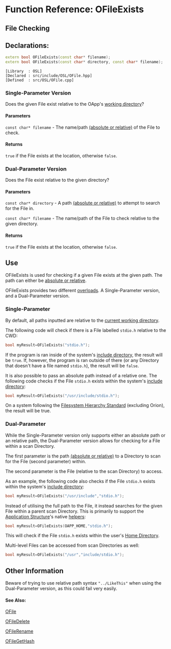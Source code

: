 # Function Reference: OFileExists
## File Checking

## Declarations:
```cpp
extern bool OFileExists(const char* filename);
extern bool OFileExists(const char* directory, const char* filename);
```
```
[Library  : OSL]
[Declared : src/include/OSL/OFile.hpp]
[Defined  : src/OSL/OFile.cpp]
```

### Single-Parameter Version
Does the given File exist relative to the OApp's [working directory](https://en.wikipedia.org/wiki/Working_directory)?
#### Parameters
`const char* filename` - The name/path [(absolute or relative)](https://www.lifewire.com/absolute-and-relative-paths-3466467) of the File to check.
#### Returns
`true` if the File exists at the location, otherwise `false`.

### Dual-Parameter Version
Does the File exist relative to the given directory? 
#### Parameters
`const char* directory` - A path [(absolute or relative)](https://www.lifewire.com/absolute-and-relative-paths-3466467) to attempt to search for the File in.

`const char* filename` - The name/path of the File to check relative to the given directory.
#### Returns
`true` if the File exists at the location, otherwise `false`.

## Use
OFileExists is used for checking if a given File exists at the given path. The path can either be [absolute or relative](https://www.lifewire.com/absolute-and-relative-paths-3466467).

OFileExists provides two different [overloads](https://www.tutorialspoint.com/cplusplus/cpp_overloading.htm). A Single-Parameter version, and a Dual-Parameter version.

### Single-Parameter
By default, all paths inputted are relative to the [current working directory](https://en.wikipedia.org/wiki/Working_directory).

The following code will check if there is a File labelled `stdio.h` relative to the CWD:
```cpp
bool myResult=OFileExists("stdio.h");
```
If the program is ran inside of the system's [include directory](https://en.wikipedia.org/wiki/Filesystem_Hierarchy_Standard#Directory_structure), the result will be `true`.
If, however, the program is ran outside of there (or any Directory that doesn't have a file named `stdio.h`), the result will be `false`.

It is also possible to pass an absolute path instead of a relative one. The following code checks if the File `stdio.h` exists within the system's [include directory](https://en.wikipedia.org/wiki/Filesystem_Hierarchy_Standard#Directory_structure):
```cpp
bool myResult=OFileExists("/usr/include/stdio.h");
```
On a system following the [Filesystem Hierarchy Standard](https://en.wikipedia.org/wiki/Filesystem_Hierarchy_Standard) (excluding Orion), the result will be true.

### Dual-Parameter
While the Single-Parameter version only supports either an absolute path or an relative path,
the Dual-Parameter version allows for checking for a File within a scan Directory.

The first parameter is the path [(absolute or relative)](https://www.lifewire.com/absolute-and-relative-paths-3466467) to a Directory to scan for the File (second parameter) within.

The second parameter is the File (relative to the scan Directory) to access.

As an example, the following code also checks if the File `stdio.h` exists within the system's [include directory](https://en.wikipedia.org/wiki/Filesystem_Hierarchy_Standard#Directory_structure):
```cpp
bool myResult=OFileExists("/usr/include","stdio.h");
```
Instead of utilising the full path to the File, it instead searches for the given File within a parent scan Directory.
This is primarily to support the [Application Structure](https://github.com/RosettaHS/OrionAPI/blob/main/docs/Application%20Structure.md)'s native [helpers](https://github.com/RosettaHS/OrionAPI/blob/main/docs/Application%20Structure.md#utilising-helpers):
```cpp
bool myResult=OFileExists(OAPP_HOME,"stdio.h");
```
This will check if the File `stdio.h` exists within the user's [Home Directory](https://en.wikipedia.org/wiki/Home_directory).

Multi-level Files can be accessed from scan Directories as well:
```cpp
bool myResult=OFileExists("/usr","include/stdio.h");
```

## Other Information
Beware of trying to use relative path syntax `"../LikeThis"` when using the Dual-Parameter version, as this could fail very easily.

#### See Also:
[OFile](https://github.com/RosettaHS/OrionAPI/blob/main/docs/Function%20Reference/OFile.md)

[OFileDelete](https://github.com/RosettaHS/OrionAPI/blob/main/docs/Function%20Reference/OFileDelete.md)

[OFileRename](https://github.com/RosettaHS/OrionAPI/blob/main/docs/Function%20Reference/OFileRename.md)

[OFileGetHash](https://github.com/RosettaHS/OrionAPI/blob/main/docs/Function%20Reference/OFileGetHash.md)